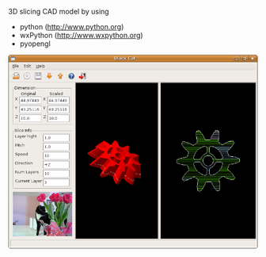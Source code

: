 3D slicing CAD model by using
- python (http://www.python.org)
- wxPython (http://www.wxpython.org)
- pyopengl

![Screenshot](https://github.com/skyera/wxblackcat/blob/master/ubuntu-blackcat.png)
